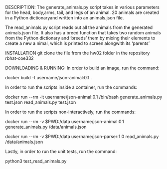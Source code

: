 DESCRIPTION:
The generate_animals.py script takes in various parameters for the head, body,arms, tail, and legs of an animal. 20 animals are created in a Python dictionaryand written into an animals.json file.

The read_animals.py script reads out all the animals from the generated animals.json file. It also has a breed function that takes two random animals from the Python dictionary and ‘breeds’ them by mixing their elements to create a new a
nimal, which is printed to screen alongwith its ‘parents’

INSTALLATION
git clone the file from the hw02 folder in the repository rbhat-coe332

DOWNLOADING & RUNNING:
In order to build an image, run the command:

docker build -t username/json-animal:0.1 .


In order to run the scripts inside a container, run the commands:

docker run --rm -it username/json-animal:0.1 /bin/bash
generate_animals.py test.json
read_animals.py test.json

In order to run the scripts non-interactively, run the commands:

docker run --rm -v $PWD:/data username/json-animal:0.1 generate_animals.py /data/animals.json

docker run --rm -v $PWD:/data username/json-parser:1.0 read_animals.py /data/animals.json

Lastly, in order to run the unit tests, run the command:

python3 test_read_animals.py

